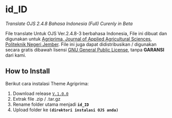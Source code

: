 # id_ID

*Translate OJS 2.4.8 Bahasa Indonesia (Full) Curenly in Beta*

File translate Untuk OJS Ver.2.4.8-3 berbahasa Indonesia, File ini dibuat dan digunakan untuk [Agriprima, Journal of Applied Agricultural Sciences](https://agriprima.polije.ac.id), [Politeknik Negeri Jember](https://www.polije.ac.id). File ini juga dapat didistribusikan / digunakan secara gratis dibawah lisensi [GNU General Public License](https://github.com/pkp/ojs/blob/master/docs/COPYING), tanpa **GARANSI** dari kami.

## How to Install

Berikut cara instalasi Theme Agriprima:
1. Download release [`V.1.0.0`](https://agriprima.polije.ac.id)
2. Extrak file .zip / .tar.gz 
3. Rename folder utama menjadi **`id_ID`**
4. Upload folder ke **`(direktori instalasi OJS anda)`**
